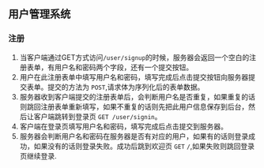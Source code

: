 ## 用户管理系统
### 注册
1. 当客户端通过GET方式访问`/user/signup`的时候，服务器会返回一个空白的注册表单，有用户名和密码两个字段，还有一个提交按钮。
2. 用户在此注册表单中填写用户名和密码，填写完成后点击提交按钮向服务器提交表单。提交的方法为 `POST`,请求体为序列化后的表单数据。
3. 服务器收到客户端提交的注册表单后，会判断用户名是否重复，如果重复的话则跳回注册表单重新填写，如果不重复的话则先把此用户信息保存到后台，然后让客户端跳转到登录页 `GET /user/signin`。
4. 客户端在登录页填写用户名和密码，填写完成后点击提交到服务器。
5. 服务器会判断用户名和密码在服务器是否有对应的用户，如果有的话则登录成功，如果没有的话则登录失败。成功后跳到欢迎页 `GET` `/`,如果失败则跳回登录页继续登录.
